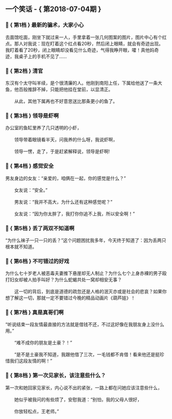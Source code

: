 ## 一个笑话 - { 第2018-07-04期 }
</hr>

### :jack_o_lantern: { 第1档 } 最新的骗术，大家小心
去面馆吃面，刚坐下就过来一人，手里拿着一张几何图案的图片，图片中心有个红点。那人对我说：现在盯着这个红点看20秒，然后闭上眼睛，就会有奇迹出现。我盯着看了20秒，闭上眼睛却没看见什么奇迹，气得我睁开眼，嚯！真他妈奇迹，我桌子上的手机不见了……


### :jack_o_lantern: { 第2档 } 清官
东汉有个太守叫羊续，是个很清廉的人。他刚到南阳上任，下属给他送了一条大鱼，他百般推辞不掉，只能把他挂在堂前，以显清正。<br/><br/>　　从此，其他下属再也不好意思送比那条更小的鱼了。


### :jack_o_lantern: { 第3档 } 领导是虾啊
办公室的鱼缸里养了几只透明的小虾，<br/><br/>　　领导带着眼镜看半天，问我养的什么呀，我说虾啊，<br/><br/>　　领导一愣，走了，于是赶紧解释说，领导是虾啊!


### :jack_o_lantern: { 第4档 } 感觉安全
男友身边的女友：“亲爱的，咱俩在一起，你的感觉是什么？”<br/><br/>　　女友说：“安全。”<br/><br/>　　男友说：“我并不高大，为什么还有这种感觉呢？”<br/><br/>　　女友说：“因为你太胖了，我打你你追不上我，所以安全啊！”


### :jack_o_lantern: { 第5档 } 丢了两双不知道啊
“为什么袜子一只一只的丢？”这个问题困扰我多年，今天终于知道了：因为丢两只根本就不知道。


### :jack_o_lantern: { 第6档 } 不可错过的好戏
为什么七十岁老人被恶毒夫妻推下悬崖却无人制止？为什么七个上身赤裸的男子殴打妇女却被人拍手叫好？为什么蛇蝎共处一窝却相安无事？<br/><br/>　　这一切的背后，到底是道德的疏忽还是人格的泯灭亦或是社会的悲哀？如果你想了解这一切，那就一定不要错过今晚的精品动画片《葫芦娃》！


### :jack_o_lantern: { 第7档 } 真是真哥们啊
“听说结束一段友情最直接的方法就是借钱不还，不过这好像在我朋友身上没什么用。”<br/><br/>　　“难不成你的朋友是土豪？！”<br/><br/>　　“是不是土豪我不知道，我跟他借了三次，一毛钱都不肯借！看来他还是挺珍惜我们这段友情的啊！”


### :jack_o_lantern: { 第8档 } 第一次见家长，该注意些什么？
第一次和她回家见家长，内心说不出的紧张，一路上都在问她应该注意些什么，<br/><br/>　　她似乎被我问的有些烦了，安慰我道：“别怕，我的父母人很好，<br/><br/>　　你放轻松点，王老师。”

